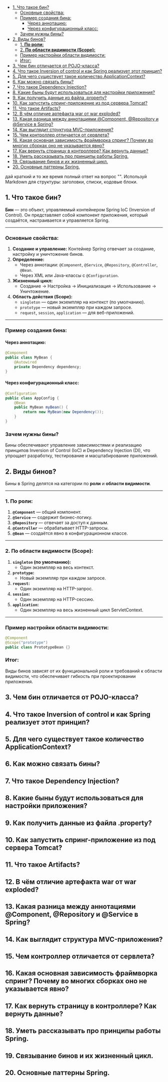 - [1. Что такое бин?](#1-что-такое-бин)
  - [Основные свойства:](#основные-свойства)
  - [Пример создания бина:](#пример-создания-бина)
    - [Через аннотацию:](#через-аннотацию)
    - [Через конфигурационный класс:](#через-конфигурационный-класс)
  - [Зачем нужны бины?](#зачем-нужны-бины)
- [2. Виды бинов?](#2-виды-бинов)
  - [1. **По роли:**](#1-по-роли)
  - [2. **По области видимости (Scope):**](#2-по-области-видимости-scope)
  - [Пример настройки области видимости:](#пример-настройки-области-видимости)
  - [Итог:](#итог)
- [3. Чем бин отличается от POJO-класса?](#3-чем-бин-отличается-от-pojo-класса)
- [4. Что такое Inversion of control и как Spring реализует этот принцип?](#4-что-такое-inversion-of-control-и-как-spring-реализует-этот-принцип)
- [5. Для чего существует такое количество ApplicationContext?](#5-для-чего-существует-такое-количество-applicationcontext)
- [6. Как можно связать бины?](#6-как-можно-связать-бины)
- [7. Что такое Dependency Injection?](#7-что-такое-dependency-injection)
- [8. Какие быны будут использоваться для настройки приложения?](#8-какие-быны-будут-использоваться-для-настройки-приложения)
- [9. Как получить данные из файла .property?](#9-как-получить-данные-из-файла-property)
- [10. Как запустить спринг-приложение из под сервера Tomcat?](#10-как-запустить-спринг-приложение-из-под-сервера-tomcat)
- [11. Что такое Artifacts?](#11-что-такое-artifacts)
- [12. В чём отличие артефакта war от war exploded?](#12-в-чём-отличие-артефакта-war-от-war-exploded)
- [13. Какая разница между аннотациями @Component, @Repository и @Service в Spring?](#13-какая-разница-между-аннотациями-component-repository-и-service-в-spring)
- [14. Как выглядит структура MVC-приложения?](#14-как-выглядит-структура-mvc-приложения)
- [15. Чем контроллер отличается от сервлета?](#15-чем-контроллер-отличается-от-сервлета)
- [16. Какая основная зависимость фраймворка спринг? Почему во многих сборках оно не указывается явно?](#16-какая-основная-зависимость-фраймворка-спринг-почему-во-многих-сборках-оно-не-указывается-явно)
- [17. Как вернуть страницу в контроллере? Как вернуть данные?](#17-как-вернуть-страницу-в-контроллере-как-вернуть-данные)
- [18. Уметь рассказывать про принципы работы Spring.](#18-уметь-рассказывать-про-принципы-работы-spring)
- [19. Связывание бинов и их жизненный цикл.](#19-связывание-бинов-и-их-жизненный-цикл)
- [20. Основные паттерны Spring.](#20-основные-паттерны-spring)

дай краткий и то же время полный ответ на вопрос "". Используй Markdown для структуры: заголовки, списки, кодовые блоки.

## 1. Что такое бин?


**Бин** — это объект, управляемый контейнером Spring IoC (Inversion of Control). Он представляет собой компонент приложения, который создаётся, настраивается и управляется Spring.

---

### Основные свойства:
1. **Создание и управление:** Контейнер Spring отвечает за создание, настройку и уничтожение бинов.
2. **Определение:**
   - Через аннотации: `@Component`, `@Service`, `@Repository`, `@Controller`, `@Bean`.
   - Через XML или Java-классы с `@Configuration`.
3. **Жизненный цикл:**
   - Создание → Настройка → Инициализация → Использование → Уничтожение.
4. **Область действия (Scope):**
   - `singleton` — один экземпляр на контекст (по умолчанию).
   - `prototype` — новый экземпляр при каждом запросе.
   - `request`, `session`, `application` — для веб-приложений.

---

### Пример создания бина:

#### Через аннотацию:
```java
@Component
public class MyBean {
    @Autowired
    private Dependency dependency;
}
```
#### Через конфигурационный класс:
```java
@Configuration
public class AppConfig {
    @Bean
    public MyBean myBean() {
        return new MyBean(new Dependency());
    }
}
```

### Зачем нужны бины?
Бины обеспечивают управление зависимостями и реализацию принципов Inversion of Control (IoC) и Dependency Injection (DI), что упрощает разработку, тестирование и масштабирование приложений.

## 2. Виды бинов?


Бины в Spring делятся на категории по **роли** и **области видимости**.

---

### 1. **По роли:**
1. **`@Component`** — общий компонент.
2. **`@Service`** — содержит бизнес-логику.
3. **`@Repository`** — отвечает за доступ к данным.
4. **`@Controller`** — обрабатывает HTTP-запросы.
5. **`@Bean`** — создаётся явно в конфигурационном классе.

---

### 2. **По области видимости (Scope):**
1. **`singleton` (по умолчанию):**
   - Один экземпляр на весь контекст.
2. **`prototype`:**
   - Новый экземпляр при каждом запросе.
3. **`request`:**
   - Один экземпляр на HTTP-запрос.
4. **`session`:**
   - Один экземпляр на HTTP-сессию.
5. **`application`:**
   - Один экземпляр на весь жизненный цикл ServletContext.

---

### Пример настройки области видимости:
```java
@Component
@Scope("prototype")
public class PrototypeBean {}
```

### Итог: 
Виды бинов зависят от их функциональной роли и требований к области видимости, что обеспечивает гибкость при проектировании приложения.


## 3. Чем бин отличается от POJO-класса?
## 4. Что такое Inversion of control и как Spring реализует этот принцип?
## 5. Для чего существует такое количество ApplicationContext?
## 6. Как можно связать бины?
## 7. Что такое Dependency Injection?
## 8. Какие быны будут использоваться для настройки приложения?
## 9. Как получить данные из файла .property?
## 10. Как запустить спринг-приложение из под сервера Tomcat?
## 11. Что такое Artifacts?
## 12. В чём отличие артефакта war от war exploded?
## 13. Какая разница между аннотациями @Component, @Repository и @Service в Spring?
## 14. Как выглядит структура MVC-приложения?
## 15. Чем контроллер отличается от сервлета?
## 16. Какая основная зависимость фраймворка спринг? Почему во многих сборках оно не указывается явно?
## 17. Как вернуть страницу в контроллере? Как вернуть данные?
## 18. Уметь рассказывать про принципы работы Spring.
## 19. Связывание бинов и их жизненный цикл.
## 20. Основные паттерны Spring.


